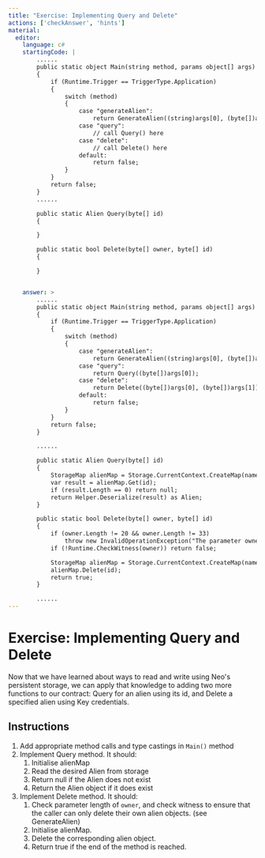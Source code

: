 ```yaml
---
title: "Exercise: Implementing Query and Delete"
actions: ['checkAnswer', 'hints']
material: 
  editor:
    language: c#
    startingCode: |
        ......
        public static object Main(string method, params object[] args) 
        {
            if (Runtime.Trigger == TriggerType.Application) 
            {
                switch (method) 
                {
                    case "generateAlien":
                        return GenerateAlien((string)args[0], (byte[])args[1]); 
                    case "query": 
                        // call Query() here
                    case "delete":
                        // call Delete() here
                    default: 
                        return false; 
                }
            }
            return false; 
        }
        ......

        public static Alien Query(byte[] id) 
        {

        }

        public static bool Delete(byte[] owner, byte[] id)
        {

        }


    answer: > 
        ......
        public static object Main(string method, params object[] args) 
        {
            if (Runtime.Trigger == TriggerType.Application) 
            {
                switch (method) 
                {
                    case "generateAlien":
                        return GenerateAlien((string)args[0], (byte[])args[1]); 
                    case "query":
                        return Query((byte[])args[0]); 
                    case "delete": 
                        return Delete((byte[])args[0], (byte[])args[1]); 
                    default: 
                        return false; 
                }
            }
            return false; 
        }

        ......

        public static Alien Query(byte[] id)
        {
            StorageMap alienMap = Storage.CurrentContext.CreateMap(nameof(alienMap)); 
            var result = alienMap.Get(id); 
            if (result.Length == 0) return null; 
            return Helper.Deserialize(result) as Alien; 
        }

        public static bool Delete(byte[] owner, byte[] id)
        {
            if (owner.Length != 20 && owner.Length != 33)
                throw new InvalidOperationException("The parameter owner should be a 20-byte address or a 33-byte public key"); 
            if (!Runtime.CheckWitness(owner)) return false; 

            StorageMap alienMap = Storage.CurrentContext.CreateMap(nameof(alienMap)); 
            alienMap.Delete(id); 
            return true; 
        }

        ......
---
```


# Exercise: Implementing Query and Delete

Now that we have learned about ways to read and write using Neo's persistent storage, we can apply that knowledge to adding two more functions to our contract: Query for an alien using its id, and Delete a specified alien using Key credentials. 

## Instructions

1. Add appropriate method calls and type castings in `Main()` method
2. Implement Query method. It should: 
   1. Initialise alienMap
   2. Read the desired Alien from storage
   3. Return null if the Alien does not exist
   4. Return the Alien object if it does exist
3. Implement Delete method. It should: 
   1. Check parameter length of `owner`, and check witness to ensure that the caller can only delete their own alien objects. (see GenerateAlien)
   2. Initialise alienMap. 
   3. Delete the corresponding alien object. 
   4. Return true if the end of the method is reached. 